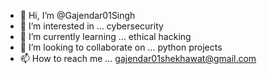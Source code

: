- 👋 Hi, I’m @Gajendar01Singh
- 👀 I’m interested in ... cybersecurity
- 🌱 I’m currently learning ... ethical hacking
- 💞️ I’m looking to collaborate on ... python projects
- 📫 How to reach me ... gajendar01shekhawat@gmail.com

<!---
Gajendar01Singh/Gajendar01Singh is a ✨ special ✨ repository because its `README.md` (this file) appears on your GitHub profile.
You can click the Preview link to take a look at your changes.
--->
